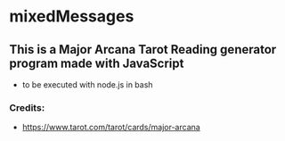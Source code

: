 mixedMessages
===

## This is a Major Arcana Tarot Reading generator program made with JavaScript 
- to be executed with node.js in bash

### Credits: 
- https://www.tarot.com/tarot/cards/major-arcana

